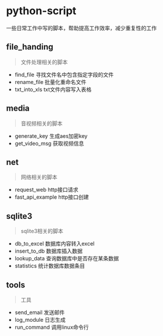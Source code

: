 # python-script
一些日常工作中写的脚本，帮助提高工作效率，减少重复性的工作
## file_handing
> 文件处理相关的脚本
- find_file 寻找文件名中包含指定字段的文件
- rename_file 批量化重命名文件
- txt_into_xls txt文件内容写入表格
## media
> 音视频相关的脚本
- generate_key 生成aes加密key
- get_video_msg 获取视频信息

## net
> 网络相关的脚本
- request_web http接口请求
- fast_api_example http接口创建

## sqlite3
> sqlite3相关的脚本
- db_to_excel 数据库内容转入excel
- insert_to_db 数据库插入数据
- lookup_data 查询数据库中是否存在某条数据
- statistics 统计数据库数据条目
## tools
> 工具
- send_email 发送邮件
- log_module 日志生成
- run_command 调用linux命令行